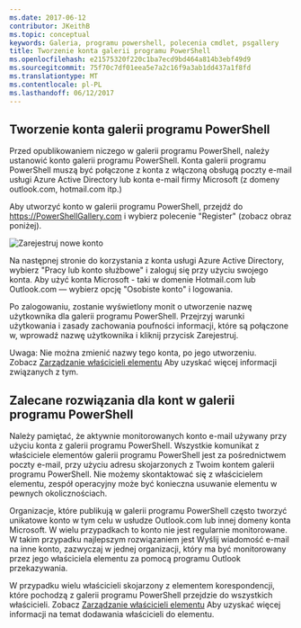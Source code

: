 ```yaml
---
ms.date: 2017-06-12
contributor: JKeithB
ms.topic: conceptual
keywords: Galeria, programu powershell, polecenia cmdlet, psgallery
title: Tworzenie konta galerii programu PowerShell
ms.openlocfilehash: e21575320f220c1ba7ecd9bd464a814b3ebf49d9
ms.sourcegitcommit: 75f70c7df01eea5e7a2c16f9a3ab1dd437a1f8fd
ms.translationtype: MT
ms.contentlocale: pl-PL
ms.lasthandoff: 06/12/2017
---
```

## <a name="creating-a-powershell-gallery-account"></a>Tworzenie konta galerii programu PowerShell

Przed opublikowaniem niczego w galerii programu PowerShell, należy ustanowić konto galerii programu PowerShell. Konta galerii programu PowerShell muszą być połączone z konta z włączoną obsługą poczty e-mail usługi Azure Active Directory lub konta e-mail firmy Microsoft (z domeny outlook.com, hotmail.com itp.)

Aby utworzyć konto w galerii programu PowerShell, przejdź do https://PowerShellGallery.com i wybierz polecenie "Register" (zobacz obraz poniżej). 

![Zarejestruj nowe konto](./images/CreatingAccount-Register.png)

Na następnej stronie do korzystania z konta usługi Azure Active Directory, wybierz "Pracy lub konto służbowe" i zaloguj się przy użyciu swojego konta. Aby użyć konta Microsoft - taki w domenie Hotmail.com lub Outlook.com — wybierz opcję "Osobiste konto" i logowania. 

Po zalogowaniu, zostanie wyświetlony monit o utworzenie nazwę użytkownika dla galerii programu PowerShell. Przejrzyj warunki użytkowania i zasady zachowania poufności informacji, które są połączone w, wprowadź nazwę użytkownika i kliknij przycisk Zarejestruj.

Uwaga: Nie można zmienić nazwy tego konta, po jego utworzeniu.  
Zobacz [Zarządzanie właścicieli elementu](https://msdn.microsoft.com/en-us/powershell/gallery/psgallery/managing-item-owners) Aby uzyskać więcej informacji związanych z tym.

## <a name="recommended-practices-for-powershell-gallery-accounts"></a>Zalecane rozwiązania dla kont w galerii programu PowerShell

Należy pamiętać, że aktywnie monitorowanych konto e-mail używany przy użyciu konta z galerii programu PowerShell.
Wszystkie komunikat z właściciele elementów galerii programu PowerShell jest za pośrednictwem poczty e-mail, przy użyciu adresu skojarzonych z Twoim kontem galerii programu PowerShell.
Nie możemy skontaktować się z właścicielem elementu, zespół operacyjny może być konieczna usuwanie elementu w pewnych okolicznościach.

Organizacje, które publikują w galerii programu PowerShell często tworzyć unikatowe konto w tym celu w usłudze Outlook.com lub innej domeny konta Microsoft.
W wielu przypadkach to konto nie jest regularnie monitorowane. W takim przypadku najlepszym rozwiązaniem jest Wyślij wiadomość e-mail na inne konto, zazwyczaj w jednej organizacji, który ma być monitorowany przez jego właściciela elementu za pomocą programu Outlook przekazywania.

W przypadku wielu właścicieli skojarzony z elementem korespondencji, które pochodzą z galerii programu PowerShell przejdzie do wszystkich właścicieli.
Zobacz [Zarządzanie właścicieli elementu](https://msdn.microsoft.com/en-us/powershell/gallery/psgallery/managing-item-owners) Aby uzyskać więcej informacji na temat dodawania właścicieli do elementu. 

